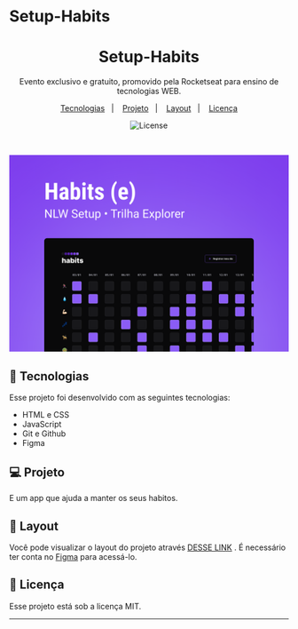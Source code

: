 # Setup-Habits
<h1 align="center">Setup-Habits</h1>

<p align="center">
Evento exclusivo e gratuito, promovido pela Rocketseat para ensino de tecnologias WEB.
</p>

<p align="center">
  <a href="#-tecnologias">Tecnologias</a>&nbsp;&nbsp;&nbsp;|&nbsp;&nbsp;&nbsp;
  <a href="#-projeto">Projeto</a>&nbsp;&nbsp;&nbsp;|&nbsp;&nbsp;&nbsp;
  <a href="#-layout">Layout</a>&nbsp;&nbsp;&nbsp;|&nbsp;&nbsp;&nbsp;
  <a href="#memo-licença">Licença</a>
</p>

<p align="center">
  <img alt="License" src="https://img.shields.io/static/v1?label=license&message=MIT&color=49AA26&labelColor=000000">
</p>

<br>

<p align="center">
  <img alt="habits" src=".github/cover.png">
   </p>

## 🚀 Tecnologias

Esse projeto foi desenvolvido com as seguintes tecnologias:

- HTML e CSS
- JavaScript
- Git e Github
- Figma
 

## 💻 Projeto

E um app que ajuda a manter os seus habitos.
## 🔖 Layout

Você pode visualizar o layout do projeto através [DESSE LINK](https://www.figma.com/file/iEQgIbmHXduGBiwIcfeocE/Habits-(e)-(Community)?node-id=6%3A344&t=Z6GWXjSp8usCrq6P-0)
. É necessário ter conta no [Figma](https://figma.com) para acessá-lo.

## :memo: Licença

Esse projeto está sob a licença MIT.

---

